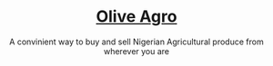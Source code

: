 <h1 align="center">
    <a href="oliveagro.org">Olive Agro</a>
    <br>
</h1>
<p align="center">
   A convinient way to buy and sell Nigerian Agricultural produce from wherever you are
</p>
